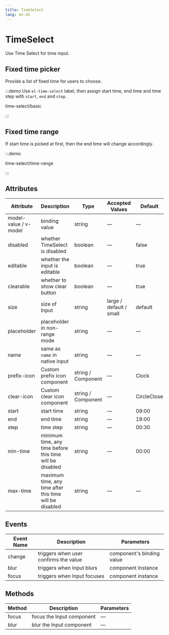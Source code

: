 ```yaml
---
title: TimeSelect
lang: en-US
---
```


# TimeSelect

Use Time Select for time input.

## Fixed time picker

Provide a list of fixed time for users to choose.

:::demo Use `el-time-select` label, then assign start time, end time and time step with `start`, `end` and `step`.

time-select/basic

:::

## Fixed time range

If start time is picked at first, then the end time will change accordingly.

:::demo

time-select/time-range

:::

## Attributes

| Attribute             | Description                                              | Type               | Accepted Values         | Default     |
| --------------------- | -------------------------------------------------------- | ------------------ | ----------------------- | ----------- |
| model-value / v-model | binding value                                            | string             | —                       | —           |
| disabled              | whether TimeSelect is disabled                           | boolean            | —                       | false       |
| editable              | whether the input is editable                            | boolean            | —                       | true        |
| clearable             | whether to show clear button                             | boolean            | —                       | true        |
| size                  | size of Input                                            | string             | large / default / small | default     |
| placeholder           | placeholder in non-range mode                            | string             | —                       | —           |
| name                  | same as `name` in native input                           | string             | —                       | —           |
| prefix-icon           | Custom prefix icon component                             | string / Component | —                       | Clock       |
| clear-icon            | Custom clear icon component                              | string / Component | —                       | CircleClose |
| start                 | start time                                               | string             | —                       | 09:00       |
| end                   | end time                                                 | string             | —                       | 18:00       |
| step                  | time step                                                | string             | —                       | 00:30       |
| min-time              | minimum time, any time before this time will be disabled | string             | —                       | 00:00       |
| max-time              | maximum time, any time after this time will be disabled  | string             | —                       | —           |

## Events

| Event Name | Description                           | Parameters                |
| ---------- | ------------------------------------- | ------------------------- |
| change     | triggers when user confirms the value | component's binding value |
| blur       | triggers when Input blurs             | component instance        |
| focus      | triggers when Input focuses           | component instance        |

## Methods

| Method | Description               | Parameters |
| ------ | ------------------------- | ---------- |
| focus  | focus the Input component | —          |
| blur   | blur the Input component  | —          |
